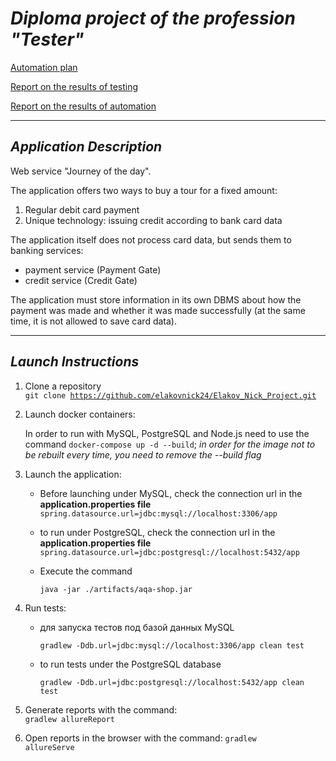 # _Diploma project of the profession "Tester"_

[Automation plan](https://github.com/elakovnick24/Elakov_Nick_Project/blob/master/docs/Plan.md)

[Report on the results of testing](https://github.com/elakovnick24/Elakov_Nick_Project/blob/master/docs/Report.md)

[Report on the results of automation](https://github.com/elakovnick24/Elakov_Nick_Project/blob/master/docs/Summary.md)

---------------------

## _Application Description_

Web service "Journey of the day".

The application offers two ways to buy a tour for a fixed amount:

1. Regular debit card payment
1. Unique technology: issuing credit according to bank card data

The application itself does not process card data, but sends them to banking services:
* payment service (Payment Gate)
* credit service (Credit Gate)

The application must store information in its own DBMS about how the payment was made and whether it was made successfully (at the same time, it is not allowed to save card data).

---------------------

## _Launch Instructions_

1. Clone a repository  
    <code>git clone https://github.com/elakovnick24/Elakov_Nick_Project.git </code>

2. Launch docker containers: 

   In order to run with MySQL, PostgreSQL and Node.js need to use the command
   `docker-compose up -d --build`; 
  _in order for the image not to be rebuilt every time, you need to remove the --build flag_

3. Launch the application:  

   -  Before launching under MySQL, check the connection url in the **application.properties file**
    `
    spring.datasource.url=jdbc:mysql://localhost:3306/app
    `
    
   -  to run under PostgreSQL, check the connection url in the **application.properties file**
    `
    spring.datasource.url=jdbc:postgresql://localhost:5432/app
   `
   
   - Execute the command 
  
     `
     java -jar ./artifacts/aqa-shop.jar
     `

4. Run tests:  

   * для запуска тестов под базой данных MySQL 
    
     `
     gradlew -Ddb.url=jdbc:mysql://localhost:3306/app clean test
     `
   * to run tests under the PostgreSQL database 
    
     `
     gradlew -Ddb.url=jdbc:postgresql://localhost:5432/app clean test
     `

5. Generate reports with the command:  
   <code>gradlew allureReport</code>  

6. Open reports in the browser with the command: 
   <code>gradlew allureServe</code>

